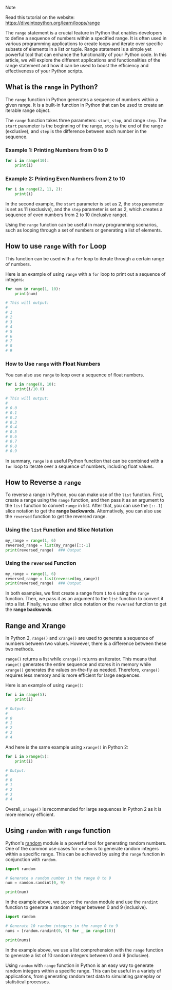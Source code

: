 > [!NOTE]
> Read this tutorial on the website: https://diveintopython.org/learn/loops/range

The `range` statement is a crucial feature in Python that enables developers to define a sequence of numbers within a specified range. It is often used in various programming applications to create loops and iterate over specific subsets of elements in a list or tuple. Range statement is a simple yet powerful tool that can enhance the functionality of your Python code. In this article, we will explore the different applications and functionalities of the range statement and how it can be used to boost the efficiency and effectiveness of your Python scripts.  
  
## What is the `range` in Python?

The `range` function in Python generates a sequence of numbers within a given range. It is a built-in function in Python that can be used to create an iterable range object. 

The `range` function takes three parameters: `start`, `stop`, and range `step`. The `start` parameter is the beginning of the range, `stop` is the end of the range (exclusive), and `step` is the difference between each number in the sequence. 

### Example 1: Printing Numbers from 0 to 9

```python
for i in range(10):
    print(i)
```

### Example 2: Printing Even Numbers from 2 to 10

```python
for i in range(2, 11, 2):
    print(i)
```

In the second example, the `start` parameter is set as 2, the `stop` parameter is set as 11 (exclusive), and the `step` parameter is set as 2, which creates a sequence of even numbers from 2 to 10 (inclusive range). 

Using the `range` function can be useful in many programming scenarios, such as looping through a set of numbers or generating a list of elements.  
  
## How to use `range` with `for` Loop  

This function can be used with a `for` loop to iterate through a certain range of numbers. 

Here is an example of using `range` with a `for` loop to print out a sequence of integers:

```python
for num in range(1, 10):
    print(num)

# This will output:
# 
# 1
# 2
# 3
# 4
# 5
# 6
# 7
# 8
# 9
```

### How to Use `range` with Float Numbers

You can also use `range` to loop over a sequence of float numbers.

```python
for i in range(0, 10):
    print(i/10.0)

# This will output:
# 
# 0.0
# 0.1
# 0.2
# 0.3
# 0.4
# 0.5
# 0.6
# 0.7
# 0.8
# 0.9
```

In summary, `range` is a useful Python function that can be combined with a `for` loop to iterate over a sequence of numbers, including float values.  
  
## How to Reverse a `range`  

To reverse a range in Python, you can make use of the `list` function. First, create a range using the `range` function, and then pass it as an argument to the `list` function to convert `range` in list. After that, you can use the `[::-1]` slice notation to get the **range backwards**. Alternatively, you can also use the `reversed` function to get the reversed range.

### Using the `list` Function and Slice Notation

```python
my_range = range(1, 6)
reversed_range = list(my_range)[::-1]
print(reversed_range)  ### Output

```

### Using the `reversed` Function

```python
my_range = range(1, 6)
reversed_range = list(reversed(my_range))
print(reversed_range)  ### Output

```

In both examples, we first create a range from `1` to `6` using the `range` function. Then, we pass it as an argument to the `list` function to convert it into a list. Finally, we use either slice notation or the `reversed` function to get the **range backwards**.  
  
## Range and Xrange  

In Python 2, `range()` and `xrange()` are used to generate a sequence of numbers between two values. However, there is a difference between these two methods.

`range()` returns a list while `xrange()` returns an iterator. This means that `range()` generates the entire sequence and stores it in memory while `xrange()` generates the values on-the-fly as needed. Therefore, `xrange()` requires less memory and is more efficient for large sequences.

Here is an example of using `range()`:

```python
for i in range(5):
    print(i)

# Output:
# 
# 0
# 1
# 2
# 3
# 4
```

And here is the same example using `xrange()` in Python 2:

```python
for i in xrange(5):
    print(i)

# Output:
# 
# 0
# 1
# 2
# 3
# 4
```

Overall, `xrange()` is recommended for large sequences in Python 2 as it is more memory efficient.
  
## Using `random` with `range` function  

Python's [random](https://docs.python.org/3/library/random.html) module is a powerful tool for generating random numbers. One of the common use cases for `random` is to generate random integers within a specific range. This can be achieved by using the `range` function in conjunction with `random`.

```python
import random

# Generate a random number in the range 0 to 9
num = random.randint(0, 9)

print(num)
```

In the example above, we `import` the `random` module and use the `randint` function to generate a random integer between 0 and 9 (inclusive).

```python
import random

# Generate 10 random integers in the range 0 to 9
nums = [random.randint(0, 9) for _ in range(10)]

print(nums)
```

In the example above, we use a list comprehension with the `range` function to generate a list of 10 random integers between 0 and 9 (inclusive).

Using `random` with `range` function in Python is an easy way to generate random integers within a specific range. This can be useful in a variety of applications, from generating random test data to simulating gameplay or statistical processes.  
